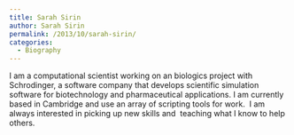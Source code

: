 ```yaml
---
title: Sarah Sirin
author: Sarah Sirin
permalink: /2013/10/sarah-sirin/
categories:
  - Biography
---
```

I am a computational scientist working on an biologics project with Schrodinger, a software company that develops scientific simulation software for biotechnology and pharmaceutical applications. I am currently based in Cambridge and use an array of scripting tools for work.  I am always interested in picking up new skills and  teaching what I know to help others.
